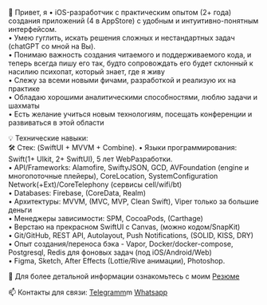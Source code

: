 <p>👋 Привет, я • iOS-разработчик с практическим опытом (2+ года) создания приложений (4 в AppStore) с удобным и интуитивно-понятным интерфейсом.</br>
• Умею гуглить, искать решения сложных и нестандартных задач (chatGPT со мной на Вы).</br>
• Понимаю важность создания читаемого и поддерживаемого кода, и теперь всегда пишу его так, будто сопровождать его будет склонный к насилию психопат, который знает, где я живу</br>
• Слежу за всеми новыми фичами, разработкой и реализую их на практике</br>
• Обладаю хорошими аналитическими способностями, люблю задачи и шахматы</br>
• Есть желание учиться новым технологиям, посещать конференции и развиваться в этой области</p>

<p>💡 Технические навыки: </br>
🛠 Стек: (SwiftUI + MVVM + Combine).
• Языки программирования: Swift(1+ UIkit, 2+ SwiftUI), 5 лет WebРазработки.</br>
• API/Frameworks: Alamofire, SwiftyJSON, GCD, AVFoundation (engine и многопоточные плейеры), CoreLocation, SystemConfiguration Network(+Ext)/CoreTelephony (сервисы cell/wifi/bt)</br>
• Databases: Firebase, (CoreData, Realm)</br>
• Архитектуры: MVVM, (MVC, MVP, Clean Swift), Viper только за большие деньги</br>
• Менеджеры зависимости: SPM, CocoaPods, (Carthage)</br>
• Верстаю на прекрасном SwiftUI с Canvas, (можно кодом/SnapKit)</br>
• Git/GitHub, REST API, Autolayout, Push Notifications, (SOLID, KISS, DRY)</br>
• Опыт создания/переноса бэка - Vapor, Docker/docker-compose, Postgresql, Redis для фоновых задач (под iOS/Android/Web)</br>
• Figma, Sketch, After Effects (Lottie/Rive анимации), Photoshop.</br>
</p>

📄 Для более детальной информации ознакомьтесь с моим <a href="https://drive.google.com/file/d/175tK-M6BpsdYWEEZGx85D3xMknelUN6x/view?usp=sharing" rel="nofollow">Резюме</a>

📫 Контакты для связи: <a href="https://telegram.me/MoTivaTion_4LiFe" rel="nofollow">Telegramm</a>m <a href="https://wa.me/79671011019?text=Vacancy%20iOS-Developer" rel="nofollow">Whatsapp</a>

<!---
exepr0gaming/exepr0gaming is a ✨ special ✨ repository because its `README.md` (this file) appears on your GitHub profile.
You can click the Preview link to take a look at your changes.
--->
